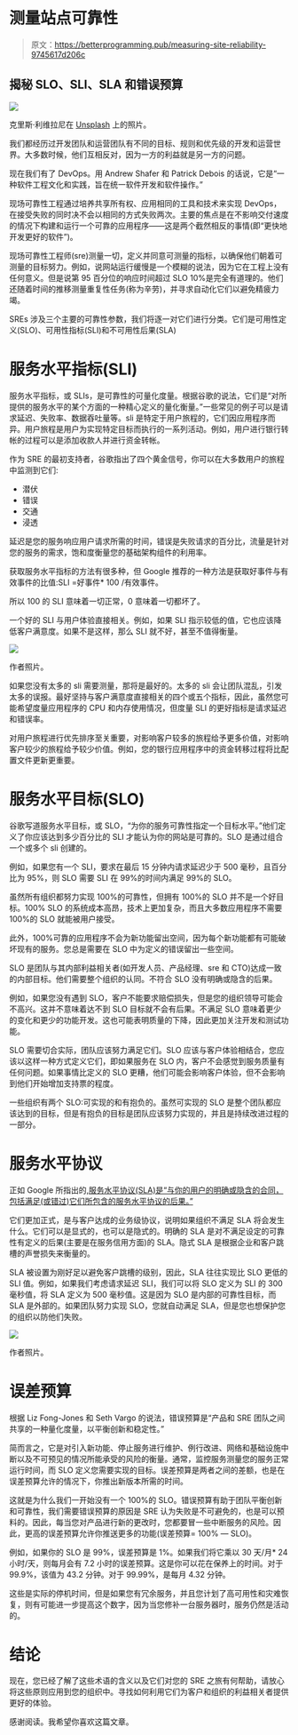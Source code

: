 # 测量站点可靠性

> 原文：<https://betterprogramming.pub/measuring-site-reliability-9745617d206c>

## 揭秘 SLO、SLI、SLA 和错误预算

![](img/6913c6a84383c1748fdd849feb0a949e.png)

克里斯·利维拉尼在 [Unsplash](https://unsplash.com?utm_source=medium&utm_medium=referral) 上的照片。

我们都经历过开发团队和运营团队有不同的目标、规则和优先级的开发和运营世界。大多数时候，他们互相反对，因为一方的利益就是另一方的问题。

现在我们有了 DevOps。用 Andrew Shafer 和 Patrick Debois 的话说，它是“一种软件工程文化和实践，旨在统一软件开发和软件操作。”

现场可靠性工程通过培养共享所有权、应用相同的工具和技术来实现 DevOps，在接受失败的同时决不会以相同的方式失败两次。主要的焦点是在不影响交付速度的情况下构建和运行一个可靠的应用程序——这是两个截然相反的事情(即“更快地开发更好的软件”)。

现场可靠性工程师(sre)测量一切，定义并同意可测量的指标，以确保他们朝着可测量的目标努力。例如，说网站运行缓慢是一个模糊的说法，因为它在工程上没有任何意义。但是说第 95 百分位的响应时间超过 SLO 10%是完全有道理的。他们还随着时间的推移测量重复性任务(称为辛劳)，并寻求自动化它们以避免精疲力竭。

SREs 涉及三个主要的可靠性参数，我们将逐一对它们进行分类。它们是可用性定义(SLO)、可用性指标(SLI)和不可用性后果(SLA)

# 服务水平指标(SLI)

服务水平指标，或 SLIs，是可靠性的可量化度量。根据谷歌的说法，它们是“对所提供的服务水平的某个方面的一种精心定义的量化衡量。”一些常见的例子可以是请求延迟、失败率、数据吞吐量等。sli 是特定于用户旅程的，它们因应用程序而异。用户旅程是用户为实现特定目标而执行的一系列活动。例如，用户进行银行转帐的过程可以是添加收款人并进行资金转帐。

作为 SRE 的最初支持者，谷歌指出了四个黄金信号，你可以在大多数用户的旅程中监测到它们:

*   潜伏
*   错误
*   交通
*   浸透

延迟是您的服务响应用户请求所需的时间，错误是失败请求的百分比，流量是针对您的服务的需求，饱和度衡量您的基础架构组件的利用率。

获取服务水平指标的方法有很多种，但 Google 推荐的一种方法是获取好事件与有效事件的比值:SLI =好事件* 100 /有效事件。

所以 100 的 SLI 意味着一切正常，0 意味着一切都坏了。

一个好的 SLI 与用户体验直接相关。例如，如果 SLI 指示较低的值，它也应该降低客户满意度。如果不是这样，那么 SLI 就不好，甚至不值得衡量。

![](img/f632801dcadbe27a215e138931c3d4e5.png)

作者照片。

如果您没有太多的 sli 需要测量，那将是最好的。太多的 sli 会让团队混乱，引发太多的误报。最好坚持与客户满意度直接相关的四个或五个指标，因此，虽然您可能希望度量应用程序的 CPU 和内存使用情况，但度量 SLI 的更好指标是请求延迟和错误率。

对用户旅程进行优先排序至关重要，对影响客户较多的旅程给予更多价值，对影响客户较少的旅程给予较少价值。例如，您的银行应用程序中的资金转移过程将比配置文件更新更重要。

# 服务水平目标(SLO)

谷歌写道服务水平目标，或 SLO，“为你的服务可靠性指定一个目标水平。”他们定义了你应该达到多少百分比的 SLI 才能认为你的网站是可靠的。SLO 是通过组合一个或多个 sli 创建的。

例如，如果您有一个 SLI，要求在最后 15 分钟内请求延迟少于 500 毫秒，且百分比为 95%，则 SLO 需要 SLI 在 99%的时间内满足 99%的 SLO。

虽然所有组织都努力实现 100%的可靠性，但拥有 100%的 SLO 并不是一个好目标。100% SLO 的系统成本高昂，技术上更加复杂，而且大多数应用程序不需要 100%的 SLO 就能被用户接受。

此外，100%可靠的应用程序不会为新功能留出空间，因为每个新功能都有可能破坏现有的服务。您总是需要在 SLO 中为定义的错误留出一些空间。

SLO 是团队与其内部利益相关者(如开发人员、产品经理、sre 和 CTO)达成一致的内部目标。他们需要整个组织的认同。不符合 SLO 没有明确或隐含的后果。

例如，如果您没有遇到 SLO，客户不能要求赔偿损失，但是您的组织领导可能会不高兴。这并不意味着达不到 SLO 目标就不会有后果。不满足 SLO 意味着更少的变化和更少的功能开发。这也可能表明质量的下降，因此更加关注开发和测试功能。

SLO 需要切合实际，团队应该努力满足它们。SLO 应该与客户体验相结合，您应该以这样一种方式定义它们，即如果服务在 SLO 内，客户不会感觉到服务质量有任何问题。如果事情比定义的 SLO 更糟，他们可能会影响客户体验，但不会影响到他们开始增加支持票的程度。

一些组织有两个 SLO:可实现的和有抱负的。虽然可实现的 SLO 是整个团队都应该达到的目标，但是有抱负的目标是团队应该努力实现的，并且是持续改进过程的一部分。

# 服务水平协议

正如 Google 所指出的,[服务水平协议(SLA)是“与你的用户的明确或隐含的合同，包括满足(或错过)它们所包含的服务水平协议的后果。”](https://landing.google.com/sre/sre-book/chapters/service-level-objectives/#)

它们更加正式，是与客户达成的业务级协议，说明如果组织不满足 SLA 将会发生什么。它们可以是显式的，也可以是隐式的。明确的 SLA 是对不满足设定的可靠性有定义的后果(主要是在服务信用方面)的 SLA。隐式 SLA 是根据企业和客户跳槽的声誉损失来衡量的。

SLA 被设置为刚好足以避免客户跳槽的级别，因此，SLA 往往实现比 SLO 更低的 SLI 值。例如，如果我们考虑请求延迟 SLI，我们可以将 SLO 定义为 SLI 的 300 毫秒值，将 SLA 定义为 500 毫秒值。这是因为 SLO 是内部的可靠性目标，而 SLA 是外部的。如果团队努力实现 SLO，您就自动满足 SLA，但是您也想保护您的组织以防他们失败。

![](img/8119c4329ab5f0e7bfceb48a2db0af8b.png)

作者照片。

# 误差预算

根据 Liz Fong-Jones 和 Seth Vargo 的说法，错误预算是“产品和 SRE 团队之间共享的一种量化度量，以平衡创新和稳定性。”

简而言之，它是对引入新功能、停止服务进行维护、例行改进、网络和基础设施中断以及不可预见的情况所能承受的风险的衡量。通常，监控服务测量您的服务正常运行时间，而 SLO 定义您需要实现的目标。误差预算是两者之间的差额，也是在误差预算允许的情况下，你推出新版本所需的时间。

这就是为什么我们一开始没有一个 100%的 SLO。错误预算有助于团队平衡创新和可靠性，我们需要错误预算的原因是 SRE 认为失败是不可避免的，也是可以预料的。因此，每当您对产品进行新的更改时，您都要冒一些中断服务的风险。因此，更高的误差预算允许你推送更多的功能(误差预算= 100% — SLO)。

例如，如果你的 SLO 是 99%，误差预算是 1%。如果我们将它乘以 30 天/月* 24 小时/天，则每月会有 7.2 小时的误差预算。这是你可以花在保养上的时间。对于 99.9%，该值为 43.2 分钟。对于 99.99%，是每月 4.32 分钟。

这些是实际的停机时间，但是如果您有冗余服务，并且您计划了高可用性和灾难恢复，则有可能进一步提高这个数字，因为当您修补一台服务器时，服务仍然是活动的。

# 结论

现在，您已经了解了这些术语的含义以及它们对您的 SRE 之旅有何帮助，请放心将这些原则应用到您的组织中。寻找如何利用它们为客户和组织的利益相关者提供更好的体验。

感谢阅读。我希望你喜欢这篇文章。